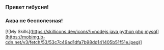 ### Привет гибусня!
### Аква не бесполезная!
[![My Skills](https://skillicons.dev/icons?i=nodejs,java,python,php,mysql](https://mobimg.b-cdn.net/v3/fetch/53/53c7c49ad1dfa7b98dd141405b51f51e.jpeg)] 
